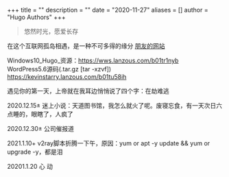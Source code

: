 +++
title = ""
description = ""
date = "2020-11-27"
aliases = []
author = "Hugo Authors"
+++
> 悠然时光，愿爱长存

在这个互联网孤岛相遇，是一种不可多得的缘分 [朋友的网站](https://jueding.top/)

Windows10_Hugo_资源：<https://wws.lanzous.com/b01tr1nyb>    
WordPress5.6源码(.tar.gz [tar -xzvf]) <https://kevinstarry.lanzous.com/b01tu58ih>   


遇见你的第一天，上帝就在我耳边悄悄说了四个字：在劫难逃

2020.12.15± 迷上小说：天道图书馆，我怎么就火了呢。废寝忘食，有一天次日六点睡的，眼瞎了，人疯了

2020.12.30± 公司催报道

2021.1.10+  v2ray脚本折腾一下午，原因：yum or apt -y update && yum or upgrade -y，都是泪

20201.1.20  心 动




